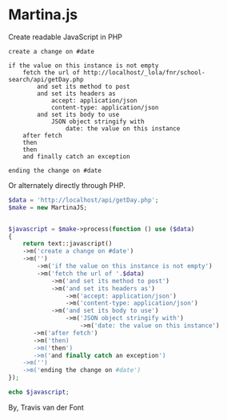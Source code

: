 # Martina.js
Create readable JavaScript in PHP

    create a change on #date

    if the value on this instance is not empty
        fetch the url of http://localhost/_lola/fnr/school-search/api/getDay.php
            and set its method to post
            and set its headers as
                accept: application/json
                content-type: application/json
            and set its body to use
                JSON object stringify with 
                    date: the value on this instance
        after fetch
        then 
        then
        and finally catch an exception
        
    ending the change on #date


Or alternately directly through PHP.

```php
$data = 'http://localhost/api/getDay.php';
$make = new MartinaJS;


$javascript = $make->process(function () use ($data)
{
    return text::javascript()
    ->m('create a change on #date')
    ->m('')    
        ->m('if the value on this instance is not empty')    
        ->m('fetch the url of '.$data)    
            ->m('and set its method to post')    
            ->m('and set its headers as')    
                ->m('accept: application/json')    
                ->m('content-type: application/json')    
            ->m('and set its body to use')    
                ->m('JSON object stringify with')    
                    ->m('date: the value on this instance')    
       ->m('after fetch')    
       ->m('then)    
       ->m('then')    
       ->m('and finally catch an exception')    
    ->m('')    
    ->m('ending the change on #date')    
});

echo $javascript;
```

By, Travis van der Font
